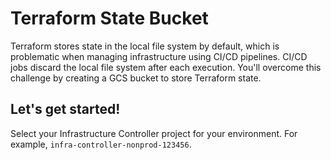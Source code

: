 # Terraform State Bucket

Terraform stores state in the local file system by default, which is
problematic when managing infrastructure using CI/CD pipelines.  CI/CD jobs
discard the local file system after each execution.  You'll overcome this
challenge by creating a GCS bucket to store Terraform state.

## Let's get started!

Select your Infrastructure Controller project for your environment.  For
example, `infra-controller-nonprod-123456`.


